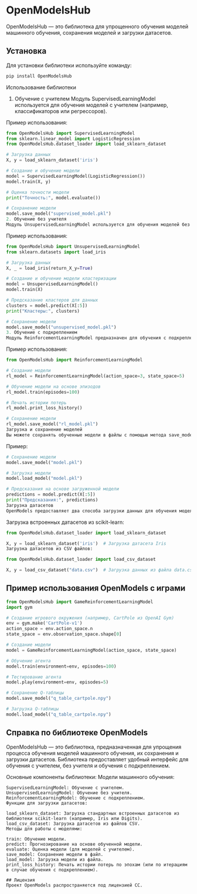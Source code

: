 # OpenModelsHub

OpenModelsHub — это библиотека для упрощенного обучения моделей машинного обучения, сохранения моделей и загрузки датасетов.

## Установка

Для установки библиотеки используйте команду:

```bash
pip install OpenModelsHub
```
Использование библиотеки
1. Обучение с учителем
Модуль SupervisedLearningModel используется для обучения моделей с учителем (например, классификаторов или регрессоров).

Пример использования:

```python
from OpenModelsHub import SupervisedLearningModel
from sklearn.linear_model import LogisticRegression
from OpenModelsHub.dataset_loader import load_sklearn_dataset

# Загрузка данных
X, y = load_sklearn_dataset('iris')

# Создание и обучение модели
model = SupervisedLearningModel(LogisticRegression())
model.train(X, y)

# Оценка точности модели
print("Точность:", model.evaluate())

# Сохранение модели
model.save_model("supervised_model.pkl")
2. Обучение без учителя
Модуль UnsupervisedLearningModel используется для обучения моделей без учителя (например, кластеризация).
```
Пример использования:

```python
from OpenModelsHub import UnsupervisedLearningModel
from sklearn.datasets import load_iris

# Загрузка данных
X, _ = load_iris(return_X_y=True)

# Создание и обучение модели кластеризации
model = UnsupervisedLearningModel()
model.train(X)

# Предсказание кластеров для данных
clusters = model.predict(X[:5])
print("Кластеры:", clusters)

# Сохранение модели
model.save_model("unsupervised_model.pkl")
3. Обучение с подкреплением
Модуль ReinforcementLearningModel предназначен для обучения с подкреплением. Включает использование Q-обучения для взаимодействия с окружением.
```
Пример использования:

```python
from OpenModelsHub import ReinforcementLearningModel

# Создание модели
rl_model = ReinforcementLearningModel(action_space=3, state_space=5)

# Обучение модели на основе эпизодов
rl_model.train(episodes=100)

# Печать истории потерь
rl_model.print_loss_history()

# Сохранение модели
rl_model.save_model("rl_model.pkl")
Загрузка и сохранение моделей
Вы можете сохранять обученные модели в файлы с помощью метода save_model() и загружать их с помощью метода load_model().
```
Пример:

```python
# Сохранение модели
model.save_model("model.pkl")

# Загрузка модели
model.load_model("model.pkl")

# Предсказания на основе загруженной модели
predictions = model.predict(X[:5])
print("Предсказания:", predictions)
Загрузка датасетов
OpenModels предоставляет два способа загрузки данных для обучения моделей.
```
Загрузка встроенных датасетов из scikit-learn:
```python
from OpenModelsHub.dataset_loader import load_sklearn_dataset

X, y = load_sklearn_dataset('iris')  # Загрузка датасета Iris
Загрузка датасетов из CSV файлов:
```
```python
from OpenModelsHub.dataset_loader import load_csv_dataset

X, y = load_csv_dataset("data.csv")  # Загрузка данных из файла data.csv
```
## Пример использования OpenModels с играми
```python
from OpenModelsHub import GameReinforcementLearningModel
import gym

# Создание игрового окружения (например, CartPole из OpenAI Gym)
env = gym.make('CartPole-v1')
action_space = env.action_space.n
state_space = env.observation_space.shape[0]

# Создание модели
model = GameReinforcementLearningModel(action_space, state_space)

# Обучение агента
model.train(environment=env, episodes=100)

# Тестирование агента
model.play(environment=env, episodes=5)

# Сохранение Q-таблицы
model.save_model("q_table_cartpole.npy")

# Загрузка Q-таблицы
model.load_model("q_table_cartpole.npy")
```

## Справка по библиотеке OpenModels

OpenModelsHub — это библиотека, предназначенная для упрощения процесса обучения моделей машинного обучения, их сохранения и загрузки датасетов. Библиотека предоставляет удобный интерфейс для обучения с учителем, без учителя и обучения с подкреплением.

Основные компоненты библиотеки:
Модели машинного обучения:
```
SupervisedLearningModel: Обучение с учителем.
UnsupervisedLearningModel: Обучение без учителя.
ReinforcementLearningModel: Обучение с подкреплением.
Функции для загрузки датасетов:

load_sklearn_dataset: Загрузка стандартных встроенных датасетов из библиотеки scikit-learn (например, Iris или Digits).
load_csv_dataset: Загрузка датасетов из файлов CSV.
Методы для работы с моделями:

train: Обучение модели.
predict: Прогнозирование на основе обученной модели.
evaluate: Оценка модели (для моделей с учителем).
save_model: Сохранение модели в файл.
load_model: Загрузка модели из файла.
print_loss_history: Печать истории потерь по эпохам (или по итерациям в случае обучения с подкреплением). 
```

```
## Лицензия
Проект OpenModels распространяется под лицензией СС.
```